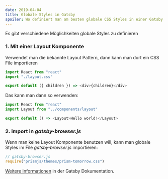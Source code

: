 ```yaml
---
date: 2019-04-04
title: Globale Styles in Gatsby
spoiler: Wo definiert man am besten globale CSS Styles in einer Gatsby App ?
---
```

Es gibt verschiedene Möglichkeiten globale Styles zu definieren

### 1. Mit einer Layout Komponente

Verwendet man die bekannte Layout Pattern, dann kann man dort ein CSS File importieren

```javascript
import React from "react"
import "./layout.css"

export default ({ children }) => <div>{children}</div>
```
Das kann man dann so verwenden:

```javascript
import React from "react"
import Layout from "../components/layout"

export default () => <Layout>Hello world!</Layout>
```

### 2. import in *gatsby-browser.js*
Wenn man keine Layout Komponente benutzen will, kann man globale Styles im File *gatsby-browser.js* importieren:
```javascript
// gatsby-browser.js
require("prismjs/themes/prism-tomorrow.css")
```

[Weitere Informationen](https://www.gatsbyjs.org/docs/creating-global-styles/#how-to-add-global-styles-in-gatsby-using-css-in-js) in der Gatsby Dokumentation.
